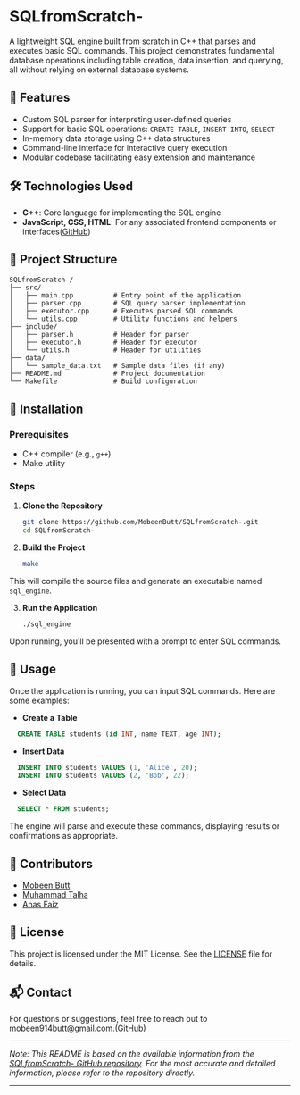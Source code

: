# SQLfromScratch-

A lightweight SQL engine built from scratch in C++ that parses and executes basic SQL commands. This project demonstrates fundamental database operations including table creation, data insertion, and querying, all without relying on external database systems.

## 📌 Features

* Custom SQL parser for interpreting user-defined queries
* Support for basic SQL operations: `CREATE TABLE`, `INSERT INTO`, `SELECT`
* In-memory data storage using C++ data structures
* Command-line interface for interactive query execution
* Modular codebase facilitating easy extension and maintenance

## 🛠️ Technologies Used

* **C++**: Core language for implementing the SQL engine
* **JavaScript, CSS, HTML**: For any associated frontend components or interfaces([GitHub][1])

## 📁 Project Structure

```
SQLfromScratch-/
├── src/
│   ├── main.cpp          # Entry point of the application
│   ├── parser.cpp        # SQL query parser implementation
│   ├── executor.cpp      # Executes parsed SQL commands
│   └── utils.cpp         # Utility functions and helpers
├── include/
│   ├── parser.h          # Header for parser
│   ├── executor.h        # Header for executor
│   └── utils.h           # Header for utilities
├── data/
│   └── sample_data.txt   # Sample data files (if any)
├── README.md             # Project documentation
└── Makefile              # Build configuration
```



## 🚀 Installation

### Prerequisites

* C++ compiler (e.g., `g++`)
* Make utility

### Steps

1. **Clone the Repository**

   ```bash
   git clone https://github.com/MobeenButt/SQLfromScratch-.git
   cd SQLfromScratch-
   ```



2. **Build the Project**

   ```bash
   make
   ```



This will compile the source files and generate an executable named `sql_engine`.

3. **Run the Application**

   ```bash
   ./sql_engine
   ```



Upon running, you'll be presented with a prompt to enter SQL commands.

## 🧪 Usage

Once the application is running, you can input SQL commands. Here are some examples:

* **Create a Table**

```sql
  CREATE TABLE students (id INT, name TEXT, age INT);
```



* **Insert Data**

```sql
  INSERT INTO students VALUES (1, 'Alice', 20);
  INSERT INTO students VALUES (2, 'Bob', 22);
```



* **Select Data**

```sql
  SELECT * FROM students;
```



The engine will parse and execute these commands, displaying results or confirmations as appropriate.

## 👥 Contributors

* [Mobeen Butt](https://github.com/MobeenButt)
* [Muhammad Talha](https://github.com/mtalha1501)
* [Anas Faiz](https://github.com/anassaahi)

## 📄 License

This project is licensed under the MIT License. See the [LICENSE](LICENSE) file for details.

## 📬 Contact

For questions or suggestions, feel free to reach out to [mobeen914butt@gmail.com](mailto:mobeen914butt@gmail.com).([GitHub][1])

---

*Note: This README is based on the available information from the [SQLfromScratch- GitHub repository](https://github.com/MobeenButt/SQLfromScratch-). For the most accurate and detailed information, please refer to the repository directly.*

---

[1]: https://github.com/MobeenButt?utm_source=chatgpt.com "Mobeen Butt MobeenButt - GitHub"
